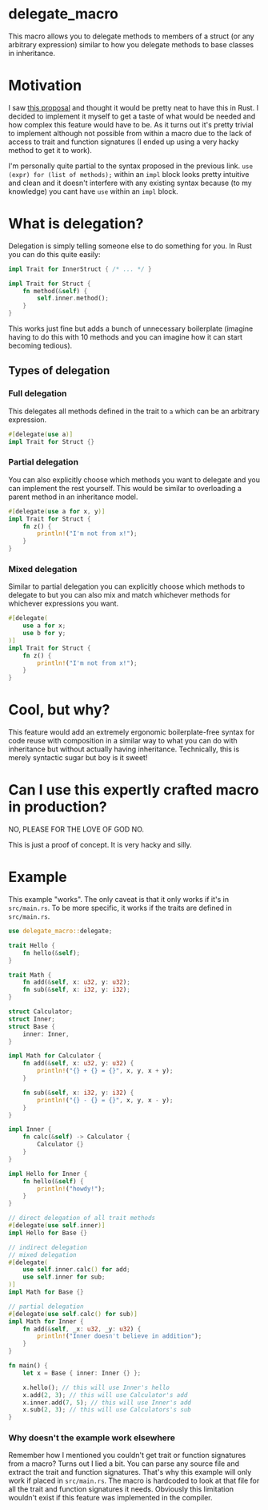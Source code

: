 # delegate_macro
This macro allows you to delegate methods to members of a struct (or any arbitrary expression) similar to how you delegate methods to base classes in inheritance.

# Motivation
I saw [this proposal](https://github.com/contactomorph/rfcs/blob/delegation/text/0000-delegation-of-implementation.md) and thought it would be pretty neat to have this in Rust. I decided to implement it myself to get a taste of what would be needed and how complex this feature would have to be. As it turns out it's pretty trivial to implement although not possible from within a macro due to the lack of access to trait and function signatures (I ended up using a very hacky method to get it to work).

I'm personally quite partial to the syntax proposed in the previous link. `use (expr) for (list of methods);` within an `impl` block  looks pretty intuitive and clean and it doesn't interfere with any existing syntax because (to my knowledge) you cant have `use` within an `impl` block.

# What is delegation?
Delegation is simply telling someone else to do something for you. In Rust you can do this quite easily:
```rust
impl Trait for InnerStruct { /* ... */ }

impl Trait for Struct {
    fn method(&self) {
        self.inner.method();
    }
}
```
This works just fine but adds a bunch of unnecessary boilerplate (imagine having to do this with 10 methods and you can imagine how it can start becoming tedious).


## Types of delegation
### Full delegation
This delegates all methods defined in the trait to `a` which can be an arbitrary expression.
```rust
#[delegate(use a)]
impl Trait for Struct {}
```

### Partial delegation
You can also explicitly choose which methods you want to delegate and you can implement the rest yourself.
This would be similar to overloading a parent method in an inheritance model.
```rust
#[delegate(use a for x, y)]
impl Trait for Struct {
    fn z() {
        println!("I'm not from x!");
    }
}
```

### Mixed delegation
Similar to partial delegation you can explicitly choose which methods to delegate to but you can also mix and match whichever methods for whichever expressions you want.
```rust
#[delegate(
    use a for x;
    use b for y;
)]
impl Trait for Struct {
    fn z() {
        println!("I'm not from x!");
    }
}
```

# Cool, but why?
This feature would add an extremely ergonomic boilerplate-free syntax for code reuse with composition in a similar way to what you can do with inheritance but without actually having inheritance. Technically, this is merely syntactic sugar but boy is it sweet!

# Can I use this expertly crafted macro in production?
NO, PLEASE FOR THE LOVE OF GOD NO.

This is just a proof of concept. It is very hacky and silly.

# Example
This example "works". The only caveat is that it only works if it's in `src/main.rs`. To be more specific, it works if the traits are defined in `src/main.rs`.
```rust
use delegate_macro::delegate;

trait Hello {
    fn hello(&self);
}

trait Math {
    fn add(&self, x: u32, y: u32);
    fn sub(&self, x: i32, y: i32);
}

struct Calculator;
struct Inner;
struct Base {
    inner: Inner,
}

impl Math for Calculator {
    fn add(&self, x: u32, y: u32) {
        println!("{} + {} = {}", x, y, x + y);
    }

    fn sub(&self, x: i32, y: i32) {
        println!("{} - {} = {}", x, y, x - y);
    }
}

impl Inner {
    fn calc(&self) -> Calculator {
        Calculator {}
    }
}

impl Hello for Inner {
    fn hello(&self) {
        println!("howdy!");
    }
}

// direct delegation of all trait methods
#[delegate(use self.inner)]
impl Hello for Base {}

// indirect delegation
// mixed delegation
#[delegate(
    use self.inner.calc() for add;
    use self.inner for sub;
)]
impl Math for Base {}

// partial delegation
#[delegate(use self.calc() for sub)]
impl Math for Inner {
    fn add(&self, _x: u32, _y: u32) {
        println!("Inner doesn't believe in addition");
    }
}

fn main() {
    let x = Base { inner: Inner {} };

    x.hello(); // this will use Inner's hello
    x.add(2, 3); // this will use Calculator's add
    x.inner.add(7, 5); // this will use Inner's add
    x.sub(2, 3); // this will use Calculators's sub
}
```

### Why doesn't the example work elsewhere
Remember how I mentioned you couldn't get trait or function signatures from a macro? Turns out I lied a bit. You can parse any source file and extract the trait and function signatures. That's why this example will only work if placed in `src/main.rs`. The macro is hardcoded to look at that file for all the trait and function signatures it needs. Obviously this limitation wouldn't exist if this feature was implemented in the compiler.
